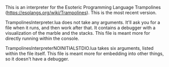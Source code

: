 This is an interpreter for the Esoteric Programming Language Trampolines (https://esolangs.org/wiki/Trampolines). This is the most recent version.

TrampolinesInterpreter.lua does not take any arguments. It'll ask you for a file when it runs, and then work after that. It contains a debugger with a visualization of the marble and the stacks. This file is meant more for directly running within the console.

TrampolinesInterpreterNOINITIALSTDIO.lua takes six arguments, listed within the file itself. This file is meant more for embedding into other things, so it doesn't have a debugger.
